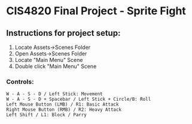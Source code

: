 # CIS4820 Final Project - Sprite Fight

## Instructions for project setup:

1. Locate Assets->Scenes Folder
2. Open Assets->Scenes Folder
3. Locate "Main Menu" Scene
4. Double click "Main Menu" Scene

### Controls:
	W - A - S - D / Left Stick: Movement
	W - A - S - D + Spacebar / Left Stick + Circle/B: Roll
	Left Mouse Button (LMB) / R1: Basic Attack
	Right Mouse Button (RMB) / R2: Heavy Attack
	Left Shift / L1: Block / Parry
